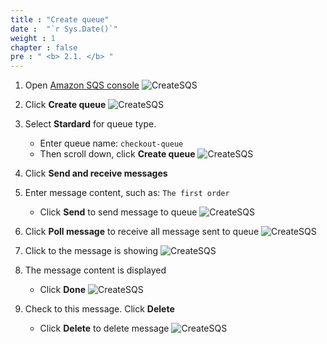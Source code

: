 ```yaml
---
title : "Create queue"
date :  "`r Sys.Date()`" 
weight : 1
chapter : false
pre : " <b> 2.1. </b> "
---
```

1. Open [Amazon SQS console](https://ap-southeast-1.console.aws.amazon.com/sqs/v2/home?region=ap-southeast-1#/homepage)
![CreateSQS](/images/1/3.png?width=90pc)

2. Click **Create queue**
![CreateSQS](/images/1/4.png?width=90pc)

3. Select **Stardard** for queue type. 
    - Enter queue name: `checkout-queue`
    - Then scroll down, click **Create queue**
![CreateSQS](/images/1/5.png?width=90pc)

5. Click **Send and receive messages**
6. Enter message content, such as: `The first order`
    - Click **Send** to send message to queue
![CreateSQS](/images/1/5.1.png?width=90pc)

7. Click **Poll message** to receive all message sent to queue 
![CreateSQS](/images/1/5.2.png?width=90pc)

8. Click to the message is showing
![CreateSQS](/images/1/5.3.png?width=90pc)

9. The message content is displayed
    - Click **Done**
![CreateSQS](/images/1/5.4.png?width=90pc)

10. Check to this message. Click **Delete**
    - Click **Delete** to delete message
![CreateSQS](/images/1/5.5.png?width=90pc)

